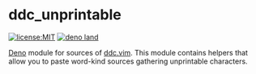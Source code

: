 # ddc_unprintable

[![license:MIT](https://img.shields.io/github/license/Milly/ddc_unprintable?style=flat-square)](LICENSE)
[![deno land](http://img.shields.io/badge/available%20on-deno.land/x/ddc__unprintable-lightgrey.svg?logo=deno)](https://deno.land/x/ddc_unprintable)

[Deno][] module for sources of [ddc.vim][]. This module contains helpers that
allow you to paste word-kind sources gathering unprintable characters.

[Deno]: https://deno.land/
[ddc.vim]: https://github.com/Shougo/ddc.vim
